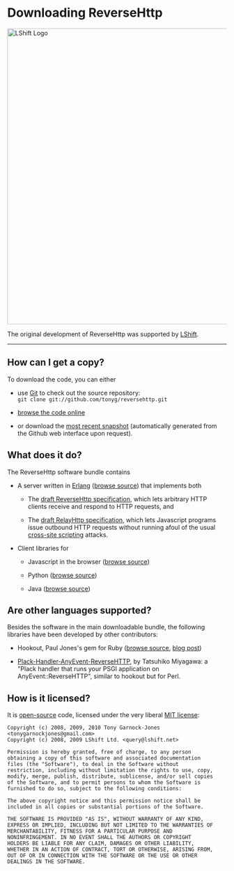 # Downloading ReverseHttp

<a href="http://www.lshift.net/"><img border="0" width="680" src="http://www.lshift.net/images/banner.jpg" alt="LShift Logo"></a>

The original development of ReverseHttp was supported by
[LShift](http://www.lshift.net/).

----

## How can I get a copy?

To download the code, you can either

 - use [Git](http://git-scm.com/) to check out the source repository:  
   `git clone git://github.com/tonyg/reversehttp.git`

 - [browse the code online](http://github.com/tonyg/reversehttp/tree/master)

 - or download the [most recent snapshot](http://github.com/tonyg/reversehttp/zipball/master)
   (automatically generated from the Github web interface upon request).

## What does it do?

The ReverseHttp software bundle contains

 - A server written in [Erlang](http://www.erlang.org/) ([browse
   source](http://github.com/tonyg/reversehttp/blob/master/src/reflect_request_queue.erl))
   that implements both

   - The [draft ReverseHttp specification][revspec], which lets
     arbitrary HTTP clients receive and respond to HTTP requests, and

   - The [draft RelayHttp specification][relayspec], which lets
     Javascript programs issue outbound HTTP requests without running
     afoul of the usual [cross-site scripting][XSS] attacks.

 - Client libraries for

    - Javascript in the browser
      ([browse source](http://github.com/tonyg/reversehttp/blob/master/priv/www/httpd.js))

    - Python
      ([browse source](http://github.com/tonyg/reversehttp/blob/master/priv/python/reversehttp.py))

    - Java
      ([browse source](http://github.com/tonyg/reversehttp/tree/master/priv/java/src/main/java/net/reversehttp))

## Are other languages supported?

Besides the software in the main downloadable bundle, the following
libraries have been developed by other contributors:

 - Hookout, Paul Jones's gem for Ruby ([browse
   source](http://github.com/paulj/hookout), [blog
   post](http://www.lshift.net/blog/2009/07/21/webhooks-behind-the-firewall-with-reverse-http))

 - [Plack-Handler-AnyEvent-ReverseHTTP](https://github.com/miyagawa/Plack-Handler-AnyEvent-ReverseHTTP),
   by Tatsuhiko Miyagawa: a "Plack handler that runs your PSGI
   application on AnyEvent::ReverseHTTP", similar to hookout but for
   Perl.

## How is it licensed?

It is [open-source](http://www.opensource.org/) code,
licensed under the very liberal [MIT license](http://www.opensource.org/licenses/mit-license.php):

    Copyright (c) 2008, 2009, 2010 Tony Garnock-Jones <tonygarnockjones@gmail.com>
    Copyright (c) 2008, 2009 LShift Ltd. <query@lshift.net>

    Permission is hereby granted, free of charge, to any person
    obtaining a copy of this software and associated documentation
    files (the "Software"), to deal in the Software without
    restriction, including without limitation the rights to use, copy,
    modify, merge, publish, distribute, sublicense, and/or sell copies
    of the Software, and to permit persons to whom the Software is
    furnished to do so, subject to the following conditions:

    The above copyright notice and this permission notice shall be
    included in all copies or substantial portions of the Software.

    THE SOFTWARE IS PROVIDED "AS IS", WITHOUT WARRANTY OF ANY KIND,
    EXPRESS OR IMPLIED, INCLUDING BUT NOT LIMITED TO THE WARRANTIES OF
    MERCHANTABILITY, FITNESS FOR A PARTICULAR PURPOSE AND
    NONINFRINGEMENT. IN NO EVENT SHALL THE AUTHORS OR COPYRIGHT
    HOLDERS BE LIABLE FOR ANY CLAIM, DAMAGES OR OTHER LIABILITY,
    WHETHER IN AN ACTION OF CONTRACT, TORT OR OTHERWISE, ARISING FROM,
    OUT OF OR IN CONNECTION WITH THE SOFTWARE OR THE USE OR OTHER
    DEALINGS IN THE SOFTWARE.

  [revspec]: reverse-http-spec.html
  [relayspec]: relay-http-spec.html
  [XSS]: http://en.wikipedia.org/wiki/Cross-site_scripting
